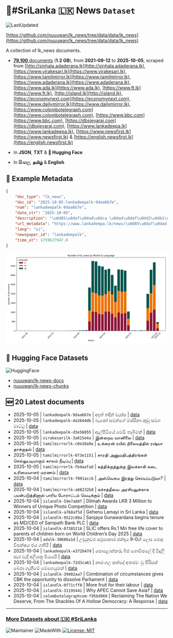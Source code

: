 # 📄#SriLanka 🇱🇰 News `Dataset`

![LastUpdated](https://img.shields.io/badge/last_updated-2025--10--05_07:06:34-green)

[https://github.com/nuuuwan/lk_news/tree/data/data/lk_news](https://github.com/nuuuwan/lk_news/tree/data/data/lk_news)

A collection of lk_news documents.

- [**79,100** documents](https://github.com/nuuuwan/lk_news/tree/data/data/lk_news) (**1.2 GB**), from **2021-09-12** to **2025-10-05**, scraped from [http://sinhala.adaderana.lk](http://sinhala.adaderana.lk), [https://www.virakesari.lk](https://www.virakesari.lk), [https://www.tamilmirror.lk](https://www.tamilmirror.lk), [https://www.adaderana.lk](https://www.adaderana.lk), [https://www.ada.lk](https://www.ada.lk), [https://www.ft.lk](https://www.ft.lk), [http://island.lk](http://island.lk), [https://economynext.com](https://economynext.com), [https://www.dailymirror.lk](https://www.dailymirror.lk), [https://www.colombotelegraph.com](https://www.colombotelegraph.com), [https://www.bbc.com](https://www.bbc.com), [https://dbsjeyaraj.com](https://dbsjeyaraj.com), [https://www.lankadeepa.lk](https://www.lankadeepa.lk), [https://www.newsfirst.lk](https://www.newsfirst.lk) & [https://english.newsfirst.lk](https://english.newsfirst.lk)

- In **JSON**, **TXT** & **🤗 Hugging Face**

- In **සිංහල**, **தமிழ்** & **English**

## 📝 Example Metadata

```json
{
    "doc_type": "lk_news",
    "doc_id": "2025-10-05-lankadeepalk-9daa6b7e",
    "num": "lankadeepalk-9daa6b7e",
    "date_str": "2025-10-05",
    "description": "\u0d85\u0daf\u0dad\u0dca \u0dad\u0daf\u0dd2\u0db1\u0dca \u0dc0\u0dd0\u0dc3\u0dca\u0dc3",
    "url_metadata": "https://www.lankadeepa.lk/news/\u0d85\u0daf\u0dad-\u0dad\u0daf\u0db1-\u0dc0\u0dc3\u0dc3/101-680745",
    "lang": "si",
    "newspaper_id": "lankadeepalk",
    "time_ut": 1759627947.0
}
```

![Chart](https://raw.githubusercontent.com/nuuuwan/lk_news/refs/heads/data/data/lk_news/docs_by_month_and_lang.png)

## 🤗 Hugging Face Datasets

![HuggingFace](https://img.shields.io/badge/-HuggingFace-FDEE21?style=for-the-badge&logo=HuggingFace)

- [nuuuwan/lk-news-docs](https://huggingface.co/datasets/nuuuwan/lk-news-docs)
- [nuuuwan/lk-news-chunks](https://huggingface.co/datasets/nuuuwan/lk-news-chunks)

## 🆕 20 Latest documents

- 2025-10-05 | `lankadeepalk-9daa6b7e` | අදත් තදින් වැස්ස | [data](https://github.com/nuuuwan/lk_news/tree/data/data/lk_news/2020s/2025/2025-10-05-lankadeepalk-9daa6b7e)
- 2025-10-05 | `lankadeepalk-4a2644db` | බැකෝ සමන්ගේ මස්සිනා කුඩු සමග මාට්ටු | [data](https://github.com/nuuuwan/lk_news/tree/data/data/lk_news/2020s/2025/2025-10-05-lankadeepalk-4a2644db)
- 2025-10-05 | `lankadeepalk-d3e56055` | ඇල්පිටියේ වෙඩි තැබිමක් | [data](https://github.com/nuuuwan/lk_news/tree/data/data/lk_news/2020s/2025/2025-10-05-lankadeepalk-d3e56055)
- 2025-10-05 | `virakesarilk-3a015e4a` | இன்றைய வானிலை | [data](https://github.com/nuuuwan/lk_news/tree/data/data/lk_news/2020s/2025/2025-10-05-virakesarilk-3a015e4a)
- 2025-10-05 | `tamilmirrorlk-c0e10a9e` | உக்ரைன் ரயில் நிலையத்தில் ரஷ்யா தாக்குதல் | [data](https://github.com/nuuuwan/lk_news/tree/data/data/lk_news/2020s/2025/2025-10-05-tamilmirrorlk-c0e10a9e)
- 2025-10-05 | `tamilmirrorlk-073e1151` | சாரதி அனுமதிபத்திரங்கள் செல்லுபடியாகும் காலம் நீடிப்பு | [data](https://github.com/nuuuwan/lk_news/tree/data/data/lk_news/2020s/2025/2025-10-05-tamilmirrorlk-073e1151)
- 2025-10-05 | `tamilmirrorlk-fb4aafa8` | கத்திக்குத்துக்கு இலக்காகி கடை உரிமையாளர் மரணம் | [data](https://github.com/nuuuwan/lk_news/tree/data/data/lk_news/2020s/2025/2025-10-05-tamilmirrorlk-fb4aafa8)
- 2025-10-04 | `tamilmirrorlk-f091accb` | அஸ்வெசும இரத்து செய்யப்படுமா? | [data](https://github.com/nuuuwan/lk_news/tree/data/data/lk_news/2020s/2025/2025-10-04-tamilmirrorlk-f091accb)
- 2025-10-04 | `tamilmirrorlk-a68232b8` | கச்சத்தீவை அரசியலுக்காக பயன்படுத்தினால் பாரிய போராட்டம் வெடிக்கும் | [data](https://github.com/nuuuwan/lk_news/tree/data/data/lk_news/2020s/2025/2025-10-04-tamilmirrorlk-a68232b8)
- 2025-10-04 | `islandlk-59e7a88f` | Dilmah Awards LKR 3 Million to Winners of Unique Photo Competition | [data](https://github.com/nuuuwan/lk_news/tree/data/data/lk_news/2020s/2025/2025-10-04-islandlk-59e7a88f)
- 2025-10-04 | `islandlk-a768af5d` | Gehenu Lamayi in Sri Lanka | [data](https://github.com/nuuuwan/lk_news/tree/data/data/lk_news/2020s/2025/2025-10-04-islandlk-a768af5d)
- 2025-10-04 | `islandlk-9522c88a` | Sanjaya Gunawardana begins tenure as MD/CEO of Sampath Bank PLC | [data](https://github.com/nuuuwan/lk_news/tree/data/data/lk_news/2020s/2025/2025-10-04-islandlk-9522c88a)
- 2025-10-04 | `islandlk-07385216` | SLIC offers Rs.1 Mn free life cover to parents of children born on World Children’s Day 2025 | [data](https://github.com/nuuuwan/lk_news/tree/data/data/lk_news/2020s/2025/2025-10-04-islandlk-07385216)
- 2025-10-04 | `adalk-30686a1d` | උඩුනුවර සමූපාකාර ඡන්දය 9-0ක් ලෙස පොදු විපක්ෂය ජය ගනියි | [data](https://github.com/nuuuwan/lk_news/tree/data/data/lk_news/2020s/2025/2025-10-04-adalk-30686a1d)
- 2025-10-04 | `lankadeepalk-e372b47d` | පොළොන්නරු බීජ ගොවිපලේ දී විදුලි සැර වැදී අලියකු මියයයි | [data](https://github.com/nuuuwan/lk_news/tree/data/data/lk_news/2020s/2025/2025-10-04-lankadeepalk-e372b47d)
- 2025-10-04 | `lankadeepalk-72d3ca61` | නාරංගල කන්දේ අතරමං වූ පිරිසක් බේරා ගැනීමේ මෙහෙයුමක් | [data](https://github.com/nuuuwan/lk_news/tree/data/data/lk_news/2020s/2025/2025-10-04-lankadeepalk-72d3ca61)
- 2025-10-04 | `islandlk-39402aa7` | Combination of circumstances gives CBK the opportunity to dissolve Parliament | [data](https://github.com/nuuuwan/lk_news/tree/data/data/lk_news/2020s/2025/2025-10-04-islandlk-39402aa7)
- 2025-10-04 | `islandlk-0f71cff8` | More fruit for their labour | [data](https://github.com/nuuuwan/lk_news/tree/data/data/lk_news/2020s/2025/2025-10-04-islandlk-0f71cff8)
- 2025-10-04 | `islandlk-31195441` | Why APEC Cannot Save Asia? | [data](https://github.com/nuuuwan/lk_news/tree/data/data/lk_news/2020s/2025/2025-10-04-islandlk-31195441)
- 2025-10-04 | `colombotelegraphcom-f95bd969` | Reclaiming The Nation We Deserve, From The Shackles Of A Hollow Democracy: A Response | [data](https://github.com/nuuuwan/lk_news/tree/data/data/lk_news/2020s/2025/2025-10-04-colombotelegraphcom-f95bd969)

---

### [More Datasets about 🇱🇰 #SriLanka](https://github.com/nuuuwan/lk_datasets)

![Maintainer](https://img.shields.io/badge/maintainer-nuuuwan-red)
![MadeWith](https://img.shields.io/badge/made_with-python-blue)
[![License: MIT](https://img.shields.io/badge/License-MIT-yellow.svg)](https://opensource.org/licenses/MIT)
